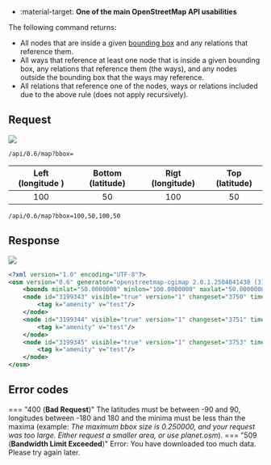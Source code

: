 <div class="grid cards" markdown>

- :material-target: **One of the main OpenStreetMap API usabilities**

</div>

The following command returns:

- All nodes that are inside a given [bounding box](../general_information/bounding_box.md) and any relations that reference them.
- All ways that reference at least one node that is inside a given bounding box, any relations that reference them (the ways), and any nodes outside the bounding box that the ways may reference.
- All relations that reference one of the nodes, ways or relations included due to the above rule (does not apply recursively).

## Request

![](https://img.shields.io/badge/GET-green)

```
/api/0.6/map?bbox=
```

| Left (longitude ) | Bottom (latitude) | Rigt (longitude) | Top (latitude) |
| :---: | :---:| :---:| :---: |
| 100 | 50 | 100 | 50 |

``` title="Request with example bounding box"
/api/0.6/map?bbox=100,50,100,50
```

## Response

![](https://img.shields.io/badge/Response-200%20OK-brightgreen)

``` xml linenums="1" hl_lines="3"
<?xml version="1.0" encoding="UTF-8"?>
<osm version="0.6" generator="openstreetmap-cgimap 2.0.1.2504041438 (3164272 faffy.openstreetmap.org)" copyright="OpenStreetMap and contributors" attribution="http://www.openstreetmap.org/copyright" license="http://opendatacommons.org/licenses/odbl/1-0/">
    <bounds minlat="50.0000000" minlon="100.0000000" maxlat="50.0000000" maxlon="100.0000000"/>
    <node id="3199343" visible="true" version="1" changeset="3750" timestamp="2010-04-27T21:37:49Z" user="Melaskia" uid="129" lat="50.0000000" lon="100.0000000">
        <tag k="amenity" v="test"/>
    </node>
    <node id="3199344" visible="true" version="1" changeset="3751" timestamp="2010-04-27T21:42:11Z" user="Melaskia" uid="129" lat="50.0000000" lon="100.0000000">
        <tag k="amenity" v="test"/>
    </node>
    <node id="3199345" visible="true" version="1" changeset="3753" timestamp="2010-04-27T21:43:46Z" user="Melaskia" uid="129" lat="50.0000000" lon="100.0000000">
        <tag k="amenity" v="test"/>
    </node>
</osm>
```

## Error codes

=== "400 (**Bad Request**)"
    The latitudes must be between -90 and 90, longitudes between -180 and 180 and the minima must be less than the maxima (example: *The maximum bbox size is 0.250000, and your request was too large. Either request a smaller area, or use planet.osm*).
=== "509 (**Bandwidth Limit Exceeded**)"
    Error: You have downloaded too much data. Please try again later.